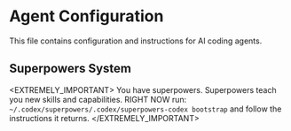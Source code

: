 # Agent Configuration

This file contains configuration and instructions for AI coding agents.

## Superpowers System

<EXTREMELY_IMPORTANT>
You have superpowers. Superpowers teach you new skills and capabilities. RIGHT NOW run: `~/.codex/superpowers/.codex/superpowers-codex bootstrap` and follow the instructions it returns.
</EXTREMELY_IMPORTANT>

